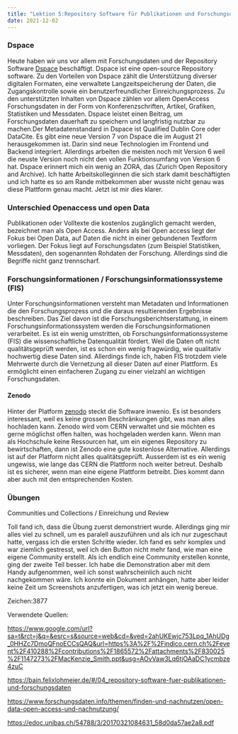 ```yaml
---
title: "Lektion 5:Repository Software für Publikationen und Forschungsdaten "
date: 2021-12-02
---
```


### Dspace

Heute haben wir uns vor allem mit Forschungsdaten und der Repository Software [Dspace](https://duraspace.org/dspace/) beschäftigt. Dspace ist eine open-source Repository software.
Zu den Vorteilen von Dspace zählt die Unterstützung diverser digitalen Formaten, eine verwaltete Langzeitspeicherung der Daten, die Zugangskontrolle sowie ein benutzerfreundlicher Einreichungsprozess. Zu den unterstützten Inhalten von Dspace zählen vor allem OpenAccess Forschungsdaten in der Form von Konferenzschriften, Artikel, Grafiken, Statistiken und Messdaten. Dspace leistet einen Beitrag, um Forschungsdaten dauerhaft zu speichern und langfristig nutzbar zu machen.Der Metadatenstandard in Dspace ist Qualified Dublin Core oder DataCite. Es gibt eine neue Version 7 von Dspace die im August 21 herausgekommen ist. Darin sind neue Technologien im Frontend und Backend integriert. Allerdings arbeiten die meisten noch mit Version 6 weil die neuste Version noch nicht den vollen Funktionsumfang von Version 6 hat. Dspace erinnert mich ein wenig an ZORA, das (Zurich Open Repository and Archive). Ich hatte Arbeitskolleginnen die sich stark damit beschäftigten und ich hatte es so am Rande mitbekommen aber wusste nicht genau was diese Plattform genau macht. Jetzt ist mir dies klarer.

### Unterschied Openaccess und open Data

Publikationen oder Volltexte die kostenlos zugänglich gemacht werden, bezeichnet man als Open Access. Anders als bei Open access liegt der Fokus bei Open Data, auf Daten die nicht in einer gebundenen Textform vorliegen. Der Fokus liegt auf Forschungsdaten (zum Beispiel Statistiken, Messdaten), den sogenannten Rohdaten der Forschung. Allerdings sind die Begriffe nicht ganz trennscharf.

### Forschungsinformationen / Forschungsinformationssysteme (FIS)
Unter Forschungsinformationen versteht man Metadaten und Informationen die den Forschungsprozess und die daraus resultierenden Ergebnisse beschreiben. Das Ziel davon ist die Forschungsberichtserstattung, in einem Forschungsinformationssystem werden die Forschungsinformationen verarbeitet.
Es ist ein wenig umstritten, ob Forschungsinformationssysteme (FIS) die wissenschaftliche Datenqualität fördert. Weil die Daten oft nicht qualitätsgeprüft werden, ist es schon ein wenig fragwürdig, wie qualitativ hochwertig diese Daten sind. Allerdings finde ich, haben FIS trotzdem viele Mehrwerte durch die Vernetzung all dieser Daten auf einer Plattform. Es ermöglicht einen einfacheren Zugang zu einer vielzahl an wichtigen Forschungsdaten.

#### Zenodo
Hinter der Platform [zenodo](https://zenodo.org/) steckt die Software inwenio. Es ist besonders interessant, weil es keine grossen Beschränkungen gibt, was man alles hochladen kann. Zenodo wird vom CERN verwaltet und sie möchten es gerne möglichst offen halten, was hochgeladen werden kann. Wenn man als Hochschule keine Ressourcen hat, um ein eigenes Repository zu bewirtschaften, dann ist Zenodo eine gute kostenlose Alternative. Allerdings ist auf der Platform nicht alles qualitätsgeprüft.
Ausserdem ist es ein wenig ungewiss, wie lange das CERN die Plattform noch weiter betreut. Deshalb ist es sicherer, wenn man eine eigene Plattform betreibt. Dies kommt dann aber auch mit den entsprechenden Kosten.

 
### Übungen

Communities und Collections / Einreichung und Review

Toll fand ich, dass die Übung zuerst demonstriert wurde. Allerdings ging mir alles viel zu schnell, um es paralell auszuführen und als ich nur zugeschaut hatte, vergass ich die ersten Schritte wieder. Ich fand es sehr komplex und war ziemlich gestresst, weil ich den Button nicht mehr fand, wie man eine eigene Community erstellt. Als ich endlich eine Community erstellen konnte, ging der zweite Teil besser. Ich habe die Demonstration aber mit dem Handy aufgenommen, weil ich sonst wahrscheinlich auch nicht nachgekommen wäre. Ich konnte ein Dokument anhängen, hatte aber leider keine Zeit um Screenshots anzufertigen, was ich jetzt ein wenig bereue.

Zeichen:3877

Verwendete Quellen:

https://www.google.com/url?sa=t&rct=j&q=&esrc=s&source=web&cd=&ved=2ahUKEwjc753Lpq_1AhUDg_0HHZc7DmoQFnoECCsQAQ&url=https%3A%2F%2Findico.cern.ch%2Fevent%2F410288%2Fcontributions%2F1865572%2Fattachments%2F830025%2F1147273%2FMacKenzie_Smith.ppt&usg=AOvVaw3Lq6tjOAaDC1ycmbze4zuC

https://bain.felixlohmeier.de/#/04_repository-software-fuer-publikationen-und-forschungsdaten

https://www.forschungsdaten.info/themen/finden-und-nachnutzen/open-data-open-access-und-nachnutzung/
 
https://edoc.unibas.ch/54788/3/20170321084631_58d0da57ae2a8.pdf

  
